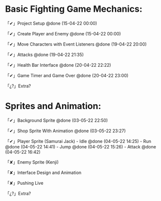 # Basic Fighting Game Mechanics:

「✔」Project Setup @done (15-04-22 00:00)


「✔」Create Player and Enemy @done (15-04-22 00:00)


「✔」Move Characters with Event Listeners @done (19-04-22 20:00)


「✔」Attacks @done (19-04-22 21:35)


「✔」Health Bar Interface @done (20-04-22 22:22)


「✔」Game Timer and Game Over @done (20-04-22 23:00)


「¿?」Extra?

# Sprites and Animation:

「✔」Background Sprite @done (03-05-22 22:50)


「✔」Shop Sprite With Animation @done (03-05-22 23:27)


「✔」Player Sprite (Samurai Jack)
    - Idle @done (04-05-22 14:25)
    - Run @done (04-05-22 14:41)
    - Jump @done (04-05-22 15:26)
    - Attack @done (04-05-22 16:42)


「✘」Enemy Sprite (Kenji)


「✘」Interface Design and Animation


「✘」Pushing Live

「¿?」Extra?
